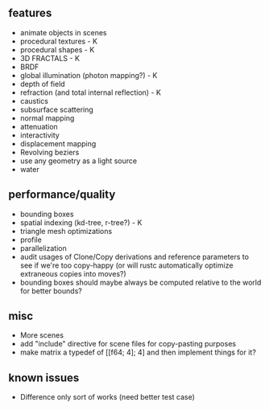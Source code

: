 ## features
- animate objects in scenes
- procedural textures - K
- procedural shapes - K
- 3D FRACTALS - K
- BRDF
- global illumination (photon mapping?) - K
- depth of field
- refraction (and total internal reflection) - K
- caustics
- subsurface scattering
- normal mapping
- attenuation
- interactivity
- displacement mapping
- Revolving beziers
- use any geometry as a light source
- water

## performance/quality
- bounding boxes
- spatial indexing (kd-tree, r-tree?) - K
- triangle mesh optimizations
- profile
- parallelization
- audit usages of Clone/Copy derivations and reference parameters to see if we're too copy-happy (or will rustc automatically optimize extraneous copies into moves?)
- bounding boxes should maybe always be computed relative to the world for better bounds?

## misc
- More scenes
- add "include" directive for scene files for copy-pasting purposes
- make matrix a typedef of [[f64; 4]; 4] and then implement things for it?

## known issues
- Difference only sort of works (need better test case)
